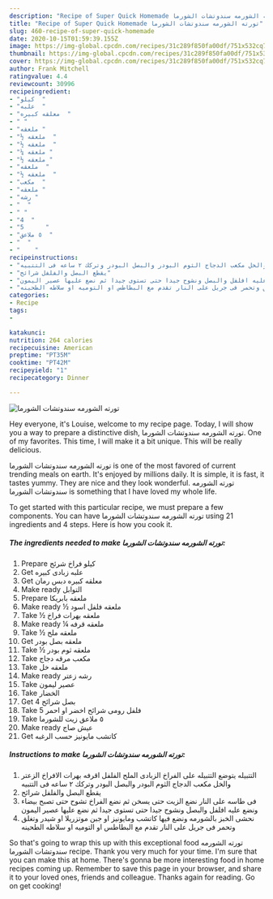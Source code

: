 ```yaml
---
description: "Recipe of Super Quick Homemade تورته الشورمه سندوتشات الشورما"
title: "Recipe of Super Quick Homemade تورته الشورمه سندوتشات الشورما"
slug: 460-recipe-of-super-quick-homemade
date: 2020-10-15T01:59:39.155Z
image: https://img-global.cpcdn.com/recipes/31c289f850fa00df/751x532cq70/الصورة-الرئيسية-لوصفةتورته-الشورمه-سندوتشات-الشورما.jpg
thumbnail: https://img-global.cpcdn.com/recipes/31c289f850fa00df/751x532cq70/الصورة-الرئيسية-لوصفةتورته-الشورمه-سندوتشات-الشورما.jpg
cover: https://img-global.cpcdn.com/recipes/31c289f850fa00df/751x532cq70/الصورة-الرئيسية-لوصفةتورته-الشورمه-سندوتشات-الشورما.jpg
author: Frank Mitchell
ratingvalue: 4.4
reviewcount: 30996
recipeingredient:
- "كيلو  "
- "علبه  "
- "معلقه كبيره  "
- " "
- "ملعقه "
- "½ ملعقه  "
- "½ ملعقه  "
- "¼ ملعقه "
- "½ ملعقه "
- "ملعقه  "
- "½ ملعقه  "
- "مكعب  "
- "ملعقه "
- "رشه "
- "  "
- " "
- "4  "
- "5      "
- "٥ ملاعق  "
- "  "
- "    "
recipeinstructions:
- "التتبيله يتوضع التتبيله على الفراخ الزبادى الملح الفلفل اقرفه بهرات الافراخ الزعتر والخل مكعب الدجاج الثوم البودر والبصل البودر وتركك ٢ ساعه فى التتبيه"
- "يقطع البصل والفلفل شرائح"
- "فى طاسه على النار نضع الزيت حتى يسخن ثم نضع الفراخ تشوح حتى تصبح بيضاء ونضع عليه افلفل والبصل ونشوح جيدا حتى تستوى جيدا ثم نضع عليها عصير اليمون"
- "نحشى الخبز بالشورمه ونضع فيها كاتشب ومايونيز او جبن موتزريلا او شيدر وتغلق وتحمر فى جريل على النار تقدم مع البطاطس او التوميه او سلاطه الطحينه"
categories:
- Recipe
tags:
- 

katakunci:  
nutrition: 264 calories
recipecuisine: American
preptime: "PT35M"
cooktime: "PT42M"
recipeyield: "1"
recipecategory: Dinner

---
```



![تورته الشورمه سندوتشات الشورما](https://img-global.cpcdn.com/recipes/31c289f850fa00df/751x532cq70/الصورة-الرئيسية-لوصفةتورته-الشورمه-سندوتشات-الشورما.jpg)

Hey everyone, it's Louise, welcome to my recipe page. Today, I will show you a way to prepare a distinctive dish, تورته الشورمه سندوتشات الشورما. One of my favorites. This time, I will make it a bit unique. This will be really delicious.

تورته الشورمه سندوتشات الشورما is one of the most favored of current trending meals on earth. It's enjoyed by millions daily. It is simple, it is fast, it tastes yummy. They are nice and they look wonderful. تورته الشورمه سندوتشات الشورما is something that I have loved my whole life.




To get started with this particular recipe, we must prepare a few components. You can have تورته الشورمه سندوتشات الشورما using 21 ingredients and 4 steps. Here is how you cook it.

<!--inarticleads1-->

##### The ingredients needed to make تورته الشورمه سندوتشات الشورما:

1. Prepare كيلو فراخ شرئح
1. Get علبه زبادى كبيره
1. Get معلقه كبيره دبس رمان
1. Make ready  التوابل
1. Prepare ملعقه بابريكا
1. Make ready ½ ملعقه فلفل اسود
1. Take ½ ملعقه بهرات فراخ
1. Make ready ¼ ملعقه قرفه
1. Take ½ ملعقه ملح
1. Get ملعقه بصل بودر
1. Take ½ ملعقه ثوم بودر
1. Take مكعب مرقه دجاج
1. Take ملعقه خل
1. Make ready رشه زعتر
1. Take  عصير ليمون
1. Take  الخضار
1. Get 4 بصل شرائح
1. Take 5 فلفل رومى شرائح اخضر او احمر
1. Take ٥ ملاعق زيت للشورما
1. Make ready  عيش صاج
1. Get  كاتشب مايونيز حسب الرغبه




<!--inarticleads2-->

##### Instructions to make تورته الشورمه سندوتشات الشورما:

1. التتبيله يتوضع التتبيله على الفراخ الزبادى الملح الفلفل اقرفه بهرات الافراخ الزعتر والخل مكعب الدجاج الثوم البودر والبصل البودر وتركك ٢ ساعه فى التتبيه
1. يقطع البصل والفلفل شرائح
1. فى طاسه على النار نضع الزيت حتى يسخن ثم نضع الفراخ تشوح حتى تصبح بيضاء ونضع عليه افلفل والبصل ونشوح جيدا حتى تستوى جيدا ثم نضع عليها عصير اليمون
1. نحشى الخبز بالشورمه ونضع فيها كاتشب ومايونيز او جبن موتزريلا او شيدر وتغلق وتحمر فى جريل على النار تقدم مع البطاطس او التوميه او سلاطه الطحينه




So that's going to wrap this up with this exceptional food تورته الشورمه سندوتشات الشورما recipe. Thank you very much for your time. I'm sure that you can make this at home. There's gonna be more interesting food in home recipes coming up. Remember to save this page in your browser, and share it to your loved ones, friends and colleague. Thanks again for reading. Go on get cooking!
